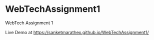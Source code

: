 # WebTechAssignment1
WebTech Assignment 1

Live Demo at https://sanketmarathex.github.io/WebTechAssignment1/
